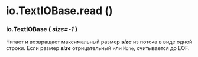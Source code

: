 # io.TextIOBase.read \(\)

### io.TextIOBase \( _size=-1_ \)

Читает и возвращает максимальный размер _**size**_ из потока в виде одной строки. Если размер _**size**_ отрицательный или `None`, считывается до EOF.

